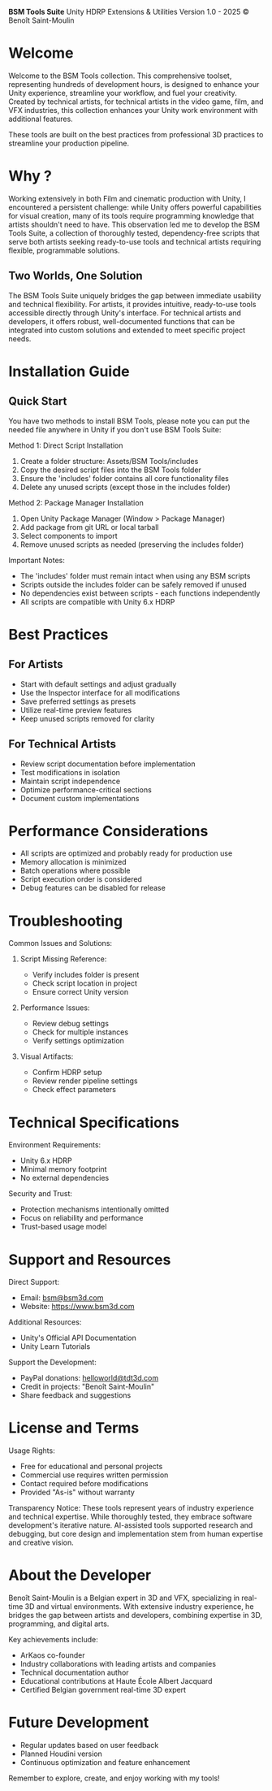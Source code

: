 **BSM Tools Suite**
Unity HDRP Extensions & Utilities
Version 1.0 - 2025
© Benoît Saint-Moulin

Welcome
=======
Welcome to the BSM Tools collection. This comprehensive toolset, representing hundreds of development hours, is designed to enhance your Unity experience, streamline your workflow, and fuel your creativity. Created by technical artists, for technical artists in the video game, film, and VFX industries, this collection enhances your Unity work environment with additional features.

These tools are built on the best practices from professional 3D practices to streamline your production pipeline.

Why ?
=====
Working extensively in both Film and cinematic production with Unity, I encountered a persistent challenge: while Unity offers powerful capabilities for visual creation, many of its tools require programming knowledge that artists shouldn't need to have. This observation led me to develop the BSM Tools Suite, a collection of thoroughly tested, dependency-free scripts that serve both artists seeking ready-to-use tools and technical artists requiring flexible, programmable solutions.

Two Worlds, One Solution
----------------------
The BSM Tools Suite uniquely bridges the gap between immediate usability and technical flexibility. For artists, it provides intuitive, ready-to-use tools accessible directly through Unity's interface. For technical artists and developers, it offers robust, well-documented functions that can be integrated into custom solutions and extended to meet specific project needs.

Installation Guide
================

Quick Start
----------
You have two methods to install BSM Tools, please note you can put the needed file anywhere in Unity if you don't use BSM Tools Suite:

Method 1: Direct Script Installation
1. Create a folder structure: Assets/BSM Tools/includes
2. Copy the desired script files into the BSM Tools folder
3. Ensure the 'includes' folder contains all core functionality files
4. Delete any unused scripts (except those in the includes folder)

Method 2: Package Manager Installation
1. Open Unity Package Manager (Window > Package Manager)
2. Add package from git URL or local tarball
3. Select components to import
4. Remove unused scripts as needed (preserving the includes folder)

Important Notes:
- The 'includes' folder must remain intact when using any BSM scripts
- Scripts outside the includes folder can be safely removed if unused
- No dependencies exist between scripts - each functions independently
- All scripts are compatible with Unity 6.x HDRP

Best Practices
============

For Artists
---------
- Start with default settings and adjust gradually
- Use the Inspector interface for all modifications
- Save preferred settings as presets
- Utilize real-time preview features
- Keep unused scripts removed for clarity

For Technical Artists
------------------
- Review script documentation before implementation
- Test modifications in isolation
- Maintain script independence
- Optimize performance-critical sections
- Document custom implementations

Performance Considerations
=======================
- All scripts are optimized and probably ready for production use
- Memory allocation is minimized
- Batch operations where possible
- Script execution order is considered
- Debug features can be disabled for release

Troubleshooting
=============
Common Issues and Solutions:
1. Script Missing Reference:
   - Verify includes folder is present
   - Check script location in project
   - Ensure correct Unity version

2. Performance Issues:
   - Review debug settings
   - Check for multiple instances
   - Verify settings optimization

3. Visual Artifacts:
   - Confirm HDRP setup
   - Review render pipeline settings
   - Check effect parameters

Technical Specifications
=====================
Environment Requirements:
- Unity 6.x HDRP
- Minimal memory footprint
- No external dependencies

Security and Trust:
- Protection mechanisms intentionally omitted
- Focus on reliability and performance
- Trust-based usage model

Support and Resources
==================
Direct Support:
- Email: bsm@bsm3d.com
- Website: https://www.bsm3d.com

Additional Resources:
- Unity's Official API Documentation
- Unity Learn Tutorials

Support the Development:
- PayPal donations: helloworld@tdt3d.com
- Credit in projects: "Benoît Saint-Moulin"
- Share feedback and suggestions

License and Terms
===============
Usage Rights:
- Free for educational and personal projects
- Commercial use requires written permission
- Contact required before modifications
- Provided "As-is" without warranty

Transparency Notice:
These tools represent years of industry experience and technical expertise. While thoroughly tested, they embrace software development's iterative nature. AI-assisted tools supported research and debugging, but core design and implementation stem from human expertise and creative vision.

About the Developer
=================
Benoît Saint-Moulin is a Belgian expert in 3D and VFX, specializing in real-time 3D and virtual environments. With extensive industry experience, he bridges the gap between artists and developers, combining expertise in 3D, programming, and digital arts.

Key achievements include:
- ArKaos co-founder
- Industry collaborations with leading artists and companies
- Technical documentation author
- Educational contributions at Haute École Albert Jacquard
- Certified Belgian government real-time 3D expert

Future Development
================
- Regular updates based on user feedback
- Planned Houdini version
- Continuous optimization and feature enhancement

Remember to explore, create, and enjoy working with my tools!
